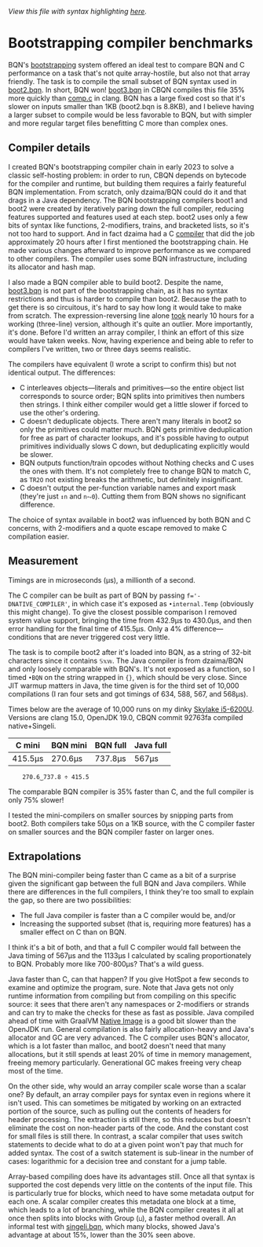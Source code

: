 *View this file with syntax highlighting [here](https://mlochbaum.github.io/BQN/implementation/bootbench.html).*

# Bootstrapping compiler benchmarks

BQN's [bootstrapping](../src/bootstrap) system offered an ideal test to compare BQN and C performance on a task that's not quite array-hostile, but also not that array friendly. The task is to compile the small subset of BQN syntax used in [boot2.bqn](../src/bootstrap/boot2.bqn). In short, BQN won! [boot3.bqn](../src/bootstrap/boot3.bqn) in CBQN compiles this file 35% more quickly than [comp.c](https://github.com/dzaima/CBQN/blob/master/src/opt/comp.c) in clang. BQN has a large fixed cost so that it's slower on inputs smaller than 1KB (boot2.bqn is 8.8KB), and I believe having a larger subset to compile would be less favorable to BQN, but with simpler and more regular target files benefitting C more than complex ones.

## Compiler details

I created BQN's bootstrapping compiler chain in early 2023 to solve a classic self-hosting problem: in order to run, CBQN depends on bytecode for the compiler and runtime, but building them requires a fairly featureful BQN implementation. From scratch, only dzaima/BQN could do it and that drags in a Java dependency. The BQN bootstrapping compilers boot1 and boot2 were created by iteratively paring down the full compiler, reducing features supported and features used at each step. boot2 uses only a few bits of syntax like functions, 2-modifiers, trains, and bracketed lists, so it's not too hard to support. And in fact dzaima had a C [compiler](https://github.com/dzaima/CBQN/blob/master/src/opt/comp.c) that did the job approximately 20 hours after I first mentioned the bootstrapping chain. He made various changes afterward to improve performance as we compared to other compilers. The compiler uses some BQN infrastructure, including its allocator and hash map.

I also made a BQN compiler able to build boot2. Despite the name, [boot3.bqn](../src/bootstrap/boot3.bqn) is not part of the bootstrapping chain, as it has no syntax restrictions and thus is harder to compile than boot2. Because the path to get there is so circuitous, it's hard to say how long it would take to make from scratch. The expression-reversing line alone [took](https://chat.stackexchange.com/transcript/52405?m=54907766#54907766) nearly 10 hours for a working (three-line) version, although it's quite an outlier. More importantly, it's done. Before I'd written an array compiler, I think an effort of this size would have taken weeks. Now, having experience and being able to refer to compilers I've written, two or three days seems realistic.

The compilers have equivalent (I wrote a script to confirm this) but not identical output. The differences:
- C interleaves objects—literals and primitives—so the entire object list corresponds to source order; BQN splits into primitives then numbers then strings. I think either compiler would get a little slower if forced to use the other's ordering.
- C doesn't deduplicate objects. There aren't many literals in boot2 so only the primitives could matter much. BQN gets primitive deduplication for free as part of character lookups, and it's possible having to output primitives individually slows C down, but deduplicating explicitly would be slower.
- BQN outputs function/train opcodes without Nothing checks and C uses the ones with them. It's not completely free to change BQN to match C, as `TR2O` not existing breaks the arithmetic, but definitely insignificant.
- C doesn't output the per-function variable names and export mask (they're just `↕n` and `n⥊0`). Cutting them from BQN shows no significant difference.

The choice of syntax available in boot2 was influenced by both BQN and C concerns, with 2-modifiers and a quote escape removed to make C compilation easier.

## Measurement

Timings are in microseconds (μs), a millionth of a second.

The C compiler can be built as part of BQN by passing `f='-DNATIVE_COMPILER'`, in which case it's exposed as `•internal.Temp` (obviously this might change). To give the closest possible comparison I removed system value support, bringing the time from 432.9μs to 430.0μs, and then error handling for the final time of 415.5μs. Only a 4% difference—conditions that are never triggered cost very little.

The task is to compile boot2 after it's loaded into BQN, as a string of 32-bit characters since it contains `𝕊𝕩𝕨`. The Java compiler is from dzaima/BQN and only loosely comparable with BQN's. It's not exposed as a function, so I timed `•BQN` on the string wrapped in `{}`, which should be very close. Since JIT warmup matters in Java, the time given is for the third set of 10,000 compilations (I ran four sets and got timings of 634, 588, 567, and 568μs).

Times below are the average of 10,000 runs on my dinky [Skylake i5-6200U](https://www.intel.com/content/www/us/en/products/sku/88193/intel-core-i56200u-processor-3m-cache-up-to-2-80-ghz/specifications.html). Versions are clang 15.0, OpenJDK 19.0, CBQN commit 92763fa compiled native+Singeli.

| C mini  | BQN mini | BQN full | Java full
|---------|----------|----------|----------
| 415.5μs | 270.6μs  | 737.8μs  | 567μs

        270.6‿737.8 ÷ 415.5

The comparable BQN compiler is 35% faster than C, and the full compiler is only 75% slower!

I tested the mini-compilers on smaller sources by snipping parts from boot2. Both compilers take 50μs on a 1KB source, with the C compiler faster on smaller sources and the BQN compiler faster on larger ones.

## Extrapolations

The BQN mini-compiler being faster than C came as a bit of a surprise given the significant gap between the full BQN and Java compilers. While there are differences in the full compilers, I think they're too small to explain the gap, so there are two possibilities:

- The full Java compiler is faster than a C compiler would be, and/or
- Increasing the supported subset (that is, requiring more features) has a smaller effect on C than on BQN.

I think it's a bit of both, and that a full C compiler would fall between the Java timing of 567μs and the 1133μs I calculated by scaling proportionately to BQN. Probably more like 700-800μs? That's a wild guess.

Java faster than C, can that happen? If you give HotSpot a few seconds to examine and optimize the program, sure. Note that Java gets not only runtime information from compiling but from compiling on this specific source: it sees that there aren't any namespaces or 2-modifiers or strands and can try to make the checks for these as fast as possible. Java compiled ahead of time with GraalVM [Native Image](https://www.graalvm.org/native-image/) is a good bit slower than the OpenJDK run. General compilation is also fairly allocation-heavy and Java's allocator and GC are very advanced. The C compiler uses BQN's allocator, which is a lot faster than malloc, and boot2 doesn't need that many allocations, but it still spends at least 20% of time in memory management, freeing memory particularly. Generational GC makes freeing very cheap most of the time.

On the other side, why would an array compiler scale worse than a scalar one? By default, an array compiler pays for syntax even in regions where it isn't used. This can sometimes be mitigated by working on an extracted portion of the source, such as pulling out the contents of headers for header processing. The extraction is still there, so this reduces but doesn't eliminate the cost on non-header parts of the code. And the constant cost for small files is still there. In contrast, a scalar compiler that uses switch statements to decide what to do at a given point won't pay that much for added syntax. The cost of a switch statement is sub-linear in the number of cases: logarithmic for a decision tree and constant for a jump table.

Array-based compiling does have its advantages still. Once all that syntax is supported the cost depends very little on the contents of the input file. This is particularly true for blocks, which need to have some metadata output for each one. A scalar compiler creates this metadata one block at a time, which leads to a lot of branching, while the BQN compiler creates it all at once then splits into blocks with Group (`⊔`), a faster method overall. An informal test with [singeli.bqn](https://github.com/mlochbaum/Singeli/blob/master/singeli.bqn), which many blocks, showed Java's advantage at about 15%, lower than the 30% seen above.
